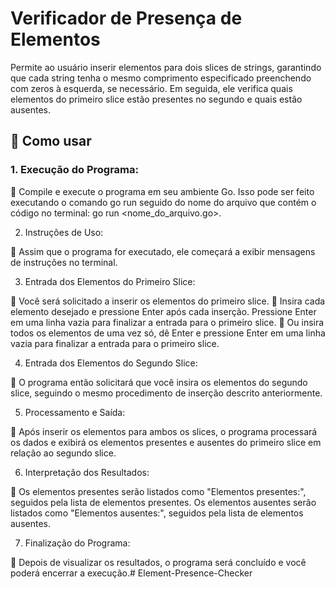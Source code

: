 # Verificador de Presença de Elementos

Permite ao usuário inserir elementos para dois slices de strings, garantindo que cada string tenha o mesmo comprimento especificado 
preenchendo com zeros à esquerda, se necessário. Em seguida, ele verifica quais elementos do primeiro slice estão presentes no segundo 
e quais estão ausentes.

## 🚀 Como usar

### 1. Execução do Programa:

📌 Compile e execute o programa em seu ambiente Go. Isso pode ser feito executando o comando go run seguido do nome do arquivo que contém o código no terminal: go run <nome_do_arquivo.go>.

2. Instruções de Uso:

📌 Assim que o programa for executado, ele começará a exibir mensagens de instruções no terminal.

3. Entrada dos Elementos do Primeiro Slice:

📌 Você será solicitado a inserir os elementos do primeiro slice. 
📌 Insira cada elemento desejado e pressione Enter após cada inserção. Pressione Enter em uma linha vazia para finalizar a entrada para o primeiro slice. 
📌 Ou insira todos os elementos de uma vez só, dê Enter e pressione Enter em uma linha vazia para finalizar a entrada para o primeiro slice.

4. Entrada dos Elementos do Segundo Slice:

📌 O programa então solicitará que você insira os elementos do segundo slice, seguindo o mesmo procedimento de inserção descrito anteriormente.

5. Processamento e Saída:

📌 Após inserir os elementos para ambos os slices, o programa processará os dados e exibirá os elementos presentes e ausentes do primeiro slice em relação ao segundo slice.

6. Interpretação dos Resultados:

📌 Os elementos presentes serão listados como "Elementos presentes:", seguidos pela lista de elementos presentes. Os elementos ausentes serão listados como "Elementos ausentes:", seguidos pela lista de elementos ausentes.

7. Finalização do Programa:

📌 Depois de visualizar os resultados, o programa será concluído e você poderá encerrar a execução.# Element-Presence-Checker
